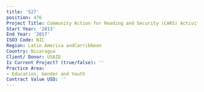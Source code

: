 ```yaml
---
title: '527'
position: 476
Project Title: Community Action for Reading and Security (CARS) Activity in Nicaragua
Start Year: '2013'
End Year: '2017'
ISO3 Code: NIC
Region: Latin America andCarribbean
Country: Nicaragua
Client/ Donor: USAID
Is Current Project? (true/false): ''
Practice Area:
- Education, Gender and Youth
Contract Value USD: ''
---
```



